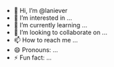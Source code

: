 - 👋 Hi, I’m @laniever
- 👀 I’m interested in ...
- 🌱 I’m currently learning ...
- 💞️ I’m looking to collaborate on ...
- 📫 How to reach me ...
- 😄 Pronouns: ...
- ⚡ Fun fact: ...

<!---
laniever/laniever is a ✨ special ✨ repository because its `README.md` (this file) appears on your GitHub profile.
You can click the Preview link to take a look at your changes.
--->
